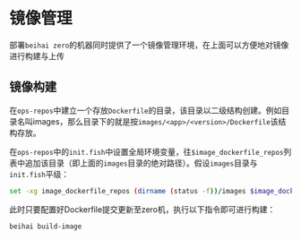 # 镜像管理

部署`beihai zero`的机器同时提供了一个镜像管理环境，在上面可以方便地对镜像进行构建与上传

## 镜像构建

在`ops-repos`中建立一个存放`Dockerfile`的目录，该目录以二级结构创建。例如目录名叫images，那么目录下的就是按`images/<app>/<version>/Dockerfile`该结构存放。

在`ops-repos`中的`init.fish`中设置全局环境变量，往`$image_dockerfile_repos`列表中追加该目录（即上面的`images`目录的绝对路径）。假设`images`目录与`init.fish`平级：

```sh
set -xg image_dockerfile_repos (dirname (status -f))/images $image_dockerfile_repos
```

此时只要配置好Dockerfile提交更新至zero机，执行以下指令即可进行构建：

```sh
beihai build-image
```
